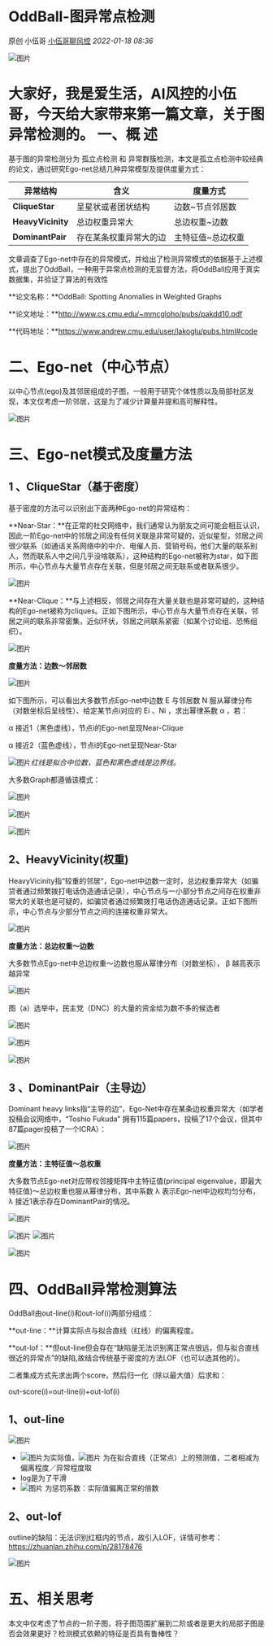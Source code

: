 # OddBall-图异常点检测

原创 小伍哥 [小伍哥聊风控](javascript:void(0);) *2022-01-18 08:36*

![图片](https://mmbiz.qpic.cn/mmbiz_png/EBka0dZichyxMicFKYw1bpHVCAC38NgQf646JCBKz0WJiayp4rjIzEA62jFxaOgzg2EulicdYgW5BpF2wRrJvtKsgQ/640?wx_fmt=png&tp=wxpic&wxfrom=5&wx_lazy=1&wx_co=1)

#  大家好，我是爱生活，AI风控的小伍哥，今天给大家带来第一篇文章，关于图异常检测的。 **一、概  述**

基于图的异常检测分为 孤立点检测 和 异常群簇检测，本文是孤立点检测中较经典的论文，通过研究Ego-net总结几种异常模型及提供度量方式：

| **异常结构**      | **含义**               | **度量方式**      |
| ----------------- | ---------------------- | ----------------- |
| **CliqueStar**    | 呈星状或者团状结构     | 边数~节点邻居数   |
| **HeavyVicinity** | 总边权重异常大         | 总边权重~边数     |
| **DominantPair**  | 存在某条权重异常大的边 | 主特征值~总边权重 |

文章调查了Ego-net中存在的异常模式，并给出了检测异常模式的依据基于上述模式，提出了OddBall，一种用于异常点检测的无监督方法，将OddBall应用于真实数据集，并验证了算法的有效性

**论文名称：**OddBall: Spotting Anomalies in Weighted Graphs

**论文地址：**http://www.cs.cmu.edu/~mmcgloho/pubs/pakdd10.pdf

**代码地址：**https://www.andrew.cmu.edu/user/lakoglu/pubs.html#code



 

# **二、Ego-net（中心节点）**

以中心节点(ego)及其邻居组成的子图，一般用于研究个体性质以及局部社区发现，本文仅考虑一阶邻居，这是为了减少计算量并提和高可解释性。

![图片](https://mmbiz.qpic.cn/mmbiz_png/EBka0dZichyxMicFKYw1bpHVCAC38NgQf65ZFjQBnHBvAibkRYaHKJ35kgc0cDpABFTBlUV1OPaar6p4mrd6sfRoQ/640?wx_fmt=png&tp=wxpic&wxfrom=5&wx_lazy=1&wx_co=1)



# **三、Ego-net模式及度量方法**

## **1 、CliqueStar（基于密度）**

基于密度的方法可以识别出下面两种Ego-net的异常结构：

**Near-Star：**在正常的社交网络中，我们通常认为朋友之间可能会相互认识，因此一阶Ego-net中的邻居之间没有任何关联是非常可疑的，近似星型，邻居之间很少联系（如通话关系网络中的中介、电催人员、营销号码，他们大量的联系别人，然而联系人中之间几乎没啥联系），这种结构的Ego-net被称为star，如下图所示，中心节点与大量节点存在关联，但是邻居之间无联系或者联系很少。



![图片](https://mmbiz.qpic.cn/mmbiz_png/EBka0dZichyxMicFKYw1bpHVCAC38NgQf646JCBKz0WJiayp4rjIzEA62jFxaOgzg2EulicdYgW5BpF2wRrJvtKsgQ/640?wx_fmt=png&tp=wxpic&wxfrom=5&wx_lazy=1&wx_co=1)



**Near-Clique：**与上述相反，邻居之间存在大量关联也是非常可疑的，这种结构的Ego-net被称为cliques。正如下图所示，中心节点与大量节点存在关联，邻居之间的联系非常密集，近似环状，邻居之间联系紧密（如某个讨论组、恐怖组织）。



![图片](https://mmbiz.qpic.cn/mmbiz_png/EBka0dZichyxMicFKYw1bpHVCAC38NgQf6kI2gQUvRPUI0JY0iaTNTFIXwNrmyqgUkGKBoR98z8q5js40MLPkicLKQ/640?wx_fmt=png&tp=wxpic&wxfrom=5&wx_lazy=1&wx_co=1)



**度量方法：边数～邻居数**

![图片](https://mmbiz.qpic.cn/mmbiz_png/EBka0dZichyxMicFKYw1bpHVCAC38NgQf6icZoXHOCUXyy5nVGDXHkFica5oWtArxVdYhT5F5fAW0SGZQwKl6Auxyw/640?wx_fmt=png&tp=wxpic&wxfrom=5&wx_lazy=1&wx_co=1)

如下图所示，可以看出大多数节点Ego-net中边数 E 与邻居数 N 服从幂律分布（对数坐标后呈线性）、给定某节点i对应的 Ei 、Ni ，求出幂律系数 α ，若：

α 接近1（黑色虚线），节点i的Ego-net呈现Near-Clique 

α 接近2（蓝色虚线），节点i的Ego-net呈现Near-Star

![图片](https://mmbiz.qpic.cn/mmbiz_png/EBka0dZichyxMicFKYw1bpHVCAC38NgQf6fqTy8XibfUt7z2Ma2qcCQc36hFgBpBvb4I2qPlhXiaKF4eiam9OOqJE7A/640?wx_fmt=png&tp=wxpic&wxfrom=5&wx_lazy=1&wx_co=1)*红线是拟合中位数，蓝色和黑色虚线是边界线。*

 

大多数Graph都遵循该模式：

![图片](https://mmbiz.qpic.cn/mmbiz_png/EBka0dZichyxMicFKYw1bpHVCAC38NgQf6xWKNibicWY9lfw75bf9vYqpMK9T5FY0mxbqbhVkVDgl9k3hTSaITeibEw/640?wx_fmt=png&tp=wxpic&wxfrom=5&wx_lazy=1&wx_co=1)

![图片](https://mmbiz.qpic.cn/mmbiz_png/EBka0dZichyxMicFKYw1bpHVCAC38NgQf6wkZB7GUc0iaEu9ws2d3HHQNJFuVglIpxIuKP4o2dTmvtnkqO1YYQ6fg/640?wx_fmt=png&tp=wxpic&wxfrom=5&wx_lazy=1&wx_co=1)

 

![图片](https://mmbiz.qpic.cn/mmbiz_png/EBka0dZichyxMicFKYw1bpHVCAC38NgQf6WB54p6LAd19f7WticPnhMDiaJSA79cNoxcxyabF29Hria0qpyqBYH17Fg/640?wx_fmt=png&tp=wxpic&wxfrom=5&wx_lazy=1&wx_co=1)

 

## **2、HeavyVicinity(权重)**

HeavyVicinity指“较重的邻居“，Ego-net中边数一定时，总边权重异常大（如骗贷者通过频繁拨打电话伪造通话记录），中心节点与一小部分节点之间存在权重非常大的关联也是可疑的，如骗贷者通过频繁拨打电话伪造通话记录。正如下图所示，中心节点与少部分节点之间的连接权重非常大。



![图片](https://mmbiz.qpic.cn/mmbiz_png/EBka0dZichyxMicFKYw1bpHVCAC38NgQf68B6ZiaQicFHGx1ffOBwKwVe9yU2B8lKLrFLa0eNbLFq6ejj57dicJU2Hw/640?wx_fmt=png&tp=wxpic&wxfrom=5&wx_lazy=1&wx_co=1)



 

**度量方法：总边权重～边数**

大多数节点Ego-net中总边权重～边数也服从幂律分布（对数坐标）， β 越高表示越异常

![图片](https://mmbiz.qpic.cn/mmbiz_png/EBka0dZichyxMicFKYw1bpHVCAC38NgQf6O5hBwJgOfBswt2ibM9edgiajm5xNZBmZ6iaHgLUNb8BfdZAWSmp225Yng/640?wx_fmt=png&tp=wxpic&wxfrom=5&wx_lazy=1&wx_co=1)

图（a）选举中，民主党（DNC）的大量的资金给为数不多的候选者

 

![图片](https://mmbiz.qpic.cn/mmbiz_png/EBka0dZichyxMicFKYw1bpHVCAC38NgQf6Qdz6v7uwPH4Jg8BSLvGSCDKu0HSoaHXHckDMeKickqbTu6hk3aZBZUw/640?wx_fmt=png&tp=wxpic&wxfrom=5&wx_lazy=1&wx_co=1)

 

![图片](https://mmbiz.qpic.cn/mmbiz_png/EBka0dZichyxMicFKYw1bpHVCAC38NgQf6O854TGWoeb8UlZibzBwag7UTk7zfRgO1mwHlt5XIRqTRB4PeJOOIkdw/640?wx_fmt=png&tp=wxpic&wxfrom=5&wx_lazy=1&wx_co=1)

 

![图片](https://mmbiz.qpic.cn/mmbiz_png/EBka0dZichyxMicFKYw1bpHVCAC38NgQf635niaeUCulAIo422xjUzwTIjhChy1rJqvxASL8jlG9gQibo0B5qlayMA/640?wx_fmt=png&tp=wxpic&wxfrom=5&wx_lazy=1&wx_co=1)

 

 

 

## **3 、DominantPair（主导边）**

Dominant heavy links指“主导的边”，Ego-Net中存在某条边权重异常大（如学者投稿会议网络中，“Toshio Fukuda” 拥有115篇papers，投稿了17个会议，但其中87篇pager投稿了一个ICRA）：

![图片](https://mmbiz.qpic.cn/mmbiz_png/EBka0dZichyxMicFKYw1bpHVCAC38NgQf6GAqvnLLYxVfk9icxiaBpt5xwDq9YNeE3KPIt3Q14HI1eUficboeJkv0KA/640?wx_fmt=png&tp=wxpic&wxfrom=5&wx_lazy=1&wx_co=1)

 

**度量方法：主特征值～总权重**

大多数节点Ego-net对应带权邻接矩阵中主特征值(principal eigenvalue，即最大特征值)～总边权重也服从幂律分布，其中系数 λ 表示Ego-net中边权均匀分布， λ 接近1表示存在DominantPair的情况。

![图片](https://mmbiz.qpic.cn/mmbiz_png/EBka0dZichyxMicFKYw1bpHVCAC38NgQf6psvts60QuWD3PWXqNYV13SkDgk9ogV8YCQRBRmvWk9JPMRXMRSJsNg/640?wx_fmt=png&tp=wxpic&wxfrom=5&wx_lazy=1&wx_co=1)



![图片](https://mmbiz.qpic.cn/mmbiz_png/EBka0dZichyxMicFKYw1bpHVCAC38NgQf6PdG4q1hCTFyEiaVjribct2Xsp3IB0hKctUOuF5OSocpEnpjdkVDQPZKw/640?wx_fmt=png&tp=wxpic&wxfrom=5&wx_lazy=1&wx_co=1) ![图片](https://mmbiz.qpic.cn/mmbiz_png/EBka0dZichyxMicFKYw1bpHVCAC38NgQf6cQ5umibCrGyxkk9xmibxY3twANQeATKT9zWD7c9c5fzrLXqyj7DLBickw/640?wx_fmt=png&tp=wxpic&wxfrom=5&wx_lazy=1&wx_co=1)

![图片](https://mmbiz.qpic.cn/mmbiz_png/EBka0dZichyxMicFKYw1bpHVCAC38NgQf62WOdpV6yzwSozJSbVNR0fqmAwNeLxHtxPAGibnHialicO0U5Ew1uPTia7w/640?wx_fmt=png&tp=wxpic&wxfrom=5&wx_lazy=1&wx_co=1)



# **四、OddBall异常检测算法**

OddBall由out-line(i)和out-lof(i)两部分组成：

**out-line：**计算实际点与拟合直线（红线）的偏离程度。

**out-lof：**但out-line但会存在“缺陷是无法识别离正常点很远，但与拟合直线很近的异常点”的缺陷,故结合传统基于密度的方法LOF（也可以选其他的）。

二者集成方式先求出两个score，然后归一化（除以最大值）后求和：

out-score(i)=out-line(i)+out-lof(i)

## **1、out-line**

![图片](https://mmbiz.qpic.cn/mmbiz_png/EBka0dZichyxMicFKYw1bpHVCAC38NgQf6Z2LylplFY3BzaVaEic5hzPzia3wFXZTXQE99LMAuyV4EfZiaUtbiasOvtA/640?wx_fmt=png&tp=wxpic&wxfrom=5&wx_lazy=1&wx_co=1)

- ![图片](https://mmbiz.qpic.cn/mmbiz_png/EBka0dZichyxMicFKYw1bpHVCAC38NgQf6l36GgmZ7GJibcfF7TkbGfdcMWaKfWhvm0Q4zCkluIyVSqsNCb76nNHw/640?wx_fmt=png&tp=wxpic&wxfrom=5&wx_lazy=1&wx_co=1)为实际值，![图片](https://mmbiz.qpic.cn/mmbiz_png/EBka0dZichyxMicFKYw1bpHVCAC38NgQf6nKibPLVvz69IraicBB25FiaVsjic8ZSFKqA76n5WE3NmDwDOEwicnmG9gJg/640?wx_fmt=png&tp=wxpic&wxfrom=5&wx_lazy=1&wx_co=1) 为在拟合直线（正常点）上的预测值，二者相减为偏离程度／异常程度取
- log是为了平滑
- ![图片](https://mmbiz.qpic.cn/mmbiz_png/EBka0dZichyxMicFKYw1bpHVCAC38NgQf6IkUiaicPuSXyFH5IhfISUBRsfp1gehs4MJP4R1Aice7b5LjJ9o7FHoXgQ/640?wx_fmt=png&tp=wxpic&wxfrom=5&wx_lazy=1&wx_co=1) 为惩罚系数：实际值偏离正常的倍数



## **2、out-lof**

outline的缺陷：无法识别红框内的节点，故引入LOF，详情可参考：https://zhuanlan.zhihu.com/p/28178476

![图片](https://mmbiz.qpic.cn/mmbiz_png/EBka0dZichyxMicFKYw1bpHVCAC38NgQf6Avw5ribygRxKI81iavJPXtuueiaWhjBqVmSwDXA1RFIG5JAxUWgMOiaOrA/640?wx_fmt=png&tp=wxpic&wxfrom=5&wx_lazy=1&wx_co=1)



# **五、相关思考**

本文中仅考虑了节点的一阶子图，将子图范围扩展到二阶或者是更大的局部子图是否会效果更好？检测模式依赖的特征是否具有鲁棒性？